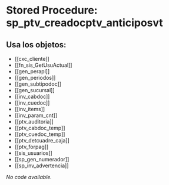 # Stored Procedure: sp_ptv_creadocptv_anticiposvt

## Usa los objetos:
- [[cxc_cliente]]
- [[fn_sis_GetUsuActual]]
- [[gen_perapl]]
- [[gen_periodos]]
- [[gen_subtipodoc]]
- [[gen_sucursal]]
- [[inv_cabdoc]]
- [[inv_cuedoc]]
- [[inv_items]]
- [[inv_param_cnt]]
- [[ptv_auditoria]]
- [[ptv_cabdoc_temp]]
- [[ptv_cuedoc_temp]]
- [[ptv_detcuadre_caja]]
- [[ptv_forpag]]
- [[sis_usuarios]]
- [[sp_gen_numerador]]
- [[sp_inv_advertencia]]

*No code available.*
